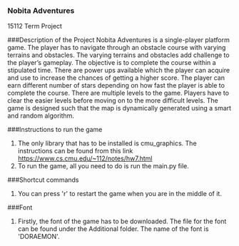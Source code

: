 ### Nobita Adventures
15112 Term Project

###Description of the Project
Nobita Adventures is a single-player platform game. The player has to navigate through an obstacle course with varying terrains and obstacles. The varying terrains and obstacles add challenge to the player’s gameplay. The objective is to complete the course within a stipulated time. There are power ups available which the player can acquire and use to increase the chances of getting a higher score. The player can earn different number of stars depending on how fast the player is able to complete the course. There are multiple levels to the game. Players have to clear the easier levels before moving on to the more difficult levels. The game is designed such that the map is dynamically generated using a smart and random algorithm. 


###Instructions to run the game
1. The only library that has to be installed is cmu_graphics. The instructions can be found from this link https://www.cs.cmu.edu/~112/notes/hw7.html
2. To run the game, all you need to do is run the main.py file.

###Shortcut commands
1. You can press 'r' to restart the game when you are in the middle of it.

###Font 
1. Firstly, the font of the game has to be downloaded. The file for the font can be found under the Additional folder. The name of the font is 'DORAEMON'. 
